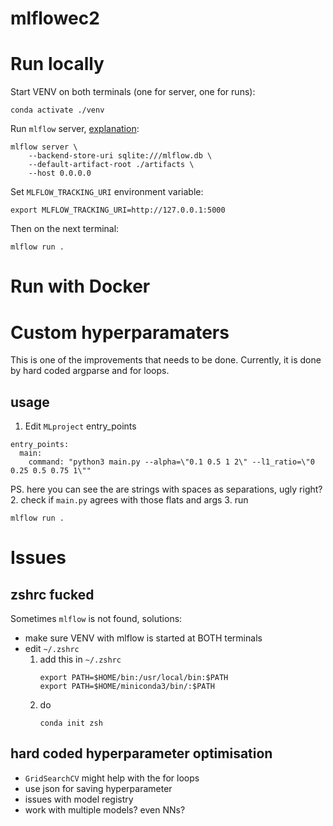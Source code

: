 # mlflowec2

# Run locally
Start VENV on both terminals (one for server, one for runs): 
```
conda activate ./venv
```
Run `mlflow` server, [explanation](https://stackoverflow.com/questions/63255631/mlflow-invalid-parameter-value-unsupported-uri-mlruns-for-model-registry-s): 
``` 
mlflow server \
    --backend-store-uri sqlite:///mlflow.db \
    --default-artifact-root ./artifacts \
    --host 0.0.0.0
```
Set `MLFLOW_TRACKING_URI` environment variable: 
```
export MLFLOW_TRACKING_URI=http://127.0.0.1:5000
```
Then on the next terminal: 
```
mlflow run .
```

# Run with Docker


# Custom hyperparamaters
This is one of the improvements that needs to be done. Currently, it is done by hard coded argparse and for loops.  
## usage
1. Edit `MLproject` entry_points
```
entry_points:
  main: 
    command: "python3 main.py --alpha=\"0.1 0.5 1 2\" --l1_ratio=\"0 0.25 0.5 0.75 1\"" 
```
PS. here you can see the are strings with spaces as separations, ugly right?
2. check if `main.py` agrees with those flats and args 
3. run 
```
mlflow run .
```

# Issues
## zshrc fucked
Sometimes `mlflow` is not found, solutions: 
- make sure VENV with mlflow is started at BOTH terminals
- edit `~/.zshrc `
    1. add this in `~/.zshrc `
        ```
        export PATH=$HOME/bin:/usr/local/bin:$PATH
        export PATH=$HOME/miniconda3/bin/:$PATH
        ```
    2. do
        ```
        conda init zsh
        ```
## hard coded hyperparameter optimisation
- `GridSearchCV` might help with the for loops
- use json for saving hyperparameter
- issues with model registry
- work with multiple models? even NNs? 
